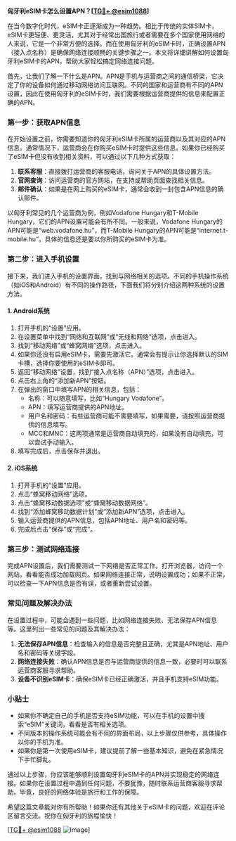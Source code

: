 **匈牙利eSIM卡怎么设置APN？[[TG💪+ @esim1088](https://t.me/s/esim1088)]**

在当今数字化时代，eSIM卡正逐渐成为一种趋势。相比于传统的实体SIM卡，eSIM卡更轻便、更灵活，尤其对于经常出国旅行或者需要在多个国家使用网络的人来说，它是一个非常方便的选择。而在使用匈牙利的eSIM卡时，正确设置APN（接入点名称）是确保网络连接顺畅的关键步骤之一。本文将详细讲解如何设置匈牙利eSIM卡的APN，帮助大家轻松搞定网络连接问题。

首先，让我们了解一下什么是APN。APN是手机与运营商之间的通信桥梁，它决定了你的设备如何通过移动网络访问互联网。不同的国家和运营商有不同的APN设置，因此在使用匈牙利的eSIM卡时，我们需要根据运营商提供的信息来配置正确的APN。

### **第一步：获取APN信息**

在开始设置之前，你需要知道你的匈牙利eSIM卡所属的运营商以及其对应的APN信息。通常情况下，运营商会在你购买eSIM卡时提供这些信息。如果你已经购买了eSIM卡但没有收到相关资料，可以通过以下几种方式获取：

1. **联系客服**：直接拨打运营商的客服电话，询问关于APN的具体设置方法。
2. **官网查询**：访问运营商的官方网站，在支持或帮助页面查找相关信息。
3. **邮件确认**：如果是在网上购买的eSIM卡，通常会收到一封包含APN信息的确认邮件。

以匈牙利常见的几个运营商为例，例如Vodafone Hungary和T-Mobile Hungary，它们的APN设置可能会有所不同。一般来说，Vodafone Hungary的APN可能是“web.vodafone.hu”，而T-Mobile Hungary的APN可能是“internet.t-mobile.hu”。具体的信息还是要以你所购买的eSIM卡为准。

### **第二步：进入手机设置**

接下来，我们进入手机的设置界面，找到与网络相关的选项。不同的手机操作系统（如iOS和Android）有不同的操作路径，下面我们将分别介绍这两种系统的设置方法。

#### **1. Android系统**

1. 打开手机的“设置”应用。
2. 在设置菜单中找到“网络和互联网”或“无线和网络”选项，点击进入。
3. 找到“移动网络”或“蜂窝网络”选项，点击进入。
4. 如果你还没有启用eSIM卡，需要先激活它。通常会有提示让你选择默认的SIM卡槽，选择你要使用的eSIM卡即可。
5. 返回“移动网络”设置，找到“接入点名称（APN）”选项，点击进入。
6. 点击右上角的“添加新APN”按钮。
7. 在弹出的窗口中填写APN的相关信息，包括：
   - 名称：可以随意填写，比如“Hungary Vodafone”。
   - APN：填写运营商提供的APN地址。
   - 用户名和密码：有些运营商可能不需要填写，如果需要，请按照运营商提供的信息填写。
   - MCC和MNC：这两项通常是运营商自动填充的，如果没有自动填充，可以尝试手动输入。
8. 填写完成后，点击保存并退出。

#### **2. iOS系统**

1. 打开手机的“设置”应用。
2. 点击“蜂窝移动网络”选项。
3. 点击“蜂窝移动数据选项”或“蜂窝移动数据网络”。
4. 找到“添加蜂窝移动数据计划”或“添加新APN”选项，点击进入。
5. 输入运营商提供的APN信息，包括APN地址、用户名和密码等。
6. 完成后点击“保存”或“完成”。

### **第三步：测试网络连接**

完成APN设置后，我们需要测试一下网络是否正常工作。打开浏览器，访问一个网站，看看能否成功加载网页。如果网络连接正常，说明设置成功；如果不正常，可以检查一下APN信息是否有误，或者重新尝试设置。

### **常见问题及解决办法**

在设置过程中，可能会遇到一些问题，比如网络连接失败、无法保存APN信息等。这里列出一些常见的问题及其解决办法：

1. **无法保存APN信息**：检查输入的信息是否完整且正确，尤其是APN地址、用户名和密码等关键字段。
2. **网络连接失败**：确认APN信息是否与运营商提供的信息一致，必要时可以联系运营商客服寻求帮助。
3. **设备不识别eSIM卡**：确保eSIM卡已经正确激活，并且手机支持eSIM功能。

### **小贴士**

- 如果你不确定自己的手机是否支持eSIM功能，可以在手机的设置中搜索“eSIM”关键词，看看是否有相关选项。
- 不同版本的操作系统可能会有不同的界面布局，以上步骤仅供参考，具体操作以你的手机为准。
- 如果你是第一次使用eSIM卡，建议提前了解一些基本知识，避免在紧急情况下手忙脚乱。

通过以上步骤，你应该能够顺利设置匈牙利eSIM卡的APN并实现稳定的网络连接。如果你在设置过程中遇到任何问题，不要犹豫，随时联系运营商客服寻求帮助。毕竟，良好的网络体验是旅行和工作的保障。

希望这篇文章能对你有所帮助！如果你还有其他关于eSIM卡的问题，欢迎在评论区留言交流。祝你在匈牙利的旅程愉快！

[[TG💪+ @esim1088](https://t.me/s/esim1088) ![Image](https://i.postimg.cc/4NQfJmqS/Snipaste-2025-05-13-00-14-12.png)]